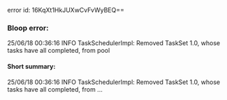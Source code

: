 error id: 16KqXt1HkJUXwCvFvWyBEQ==
### Bloop error:

25/06/18 00:36:16 INFO TaskSchedulerImpl: Removed TaskSet 1.0, whose tasks have all completed, from pool
#### Short summary: 

25/06/18 00:36:16 INFO TaskSchedulerImpl: Removed TaskSet 1.0, whose tasks have all completed, from ...